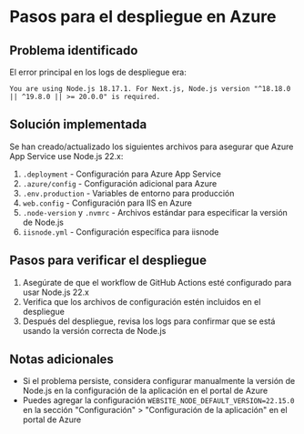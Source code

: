 # Pasos para el despliegue en Azure

## Problema identificado
El error principal en los logs de despliegue era:
```
You are using Node.js 18.17.1. For Next.js, Node.js version "^18.18.0 || ^19.8.0 || >= 20.0.0" is required.
```

## Solución implementada
Se han creado/actualizado los siguientes archivos para asegurar que Azure App Service use Node.js 22.x:

1. `.deployment` - Configuración para Azure App Service
2. `.azure/config` - Configuración adicional para Azure
3. `.env.production` - Variables de entorno para producción
4. `web.config` - Configuración para IIS en Azure
5. `.node-version` y `.nvmrc` - Archivos estándar para especificar la versión de Node.js
6. `iisnode.yml` - Configuración específica para iisnode

## Pasos para verificar el despliegue
1. Asegúrate de que el workflow de GitHub Actions esté configurado para usar Node.js 22.x
2. Verifica que los archivos de configuración estén incluidos en el despliegue
3. Después del despliegue, revisa los logs para confirmar que se está usando la versión correcta de Node.js

## Notas adicionales
- Si el problema persiste, considera configurar manualmente la versión de Node.js en la configuración de la aplicación en el portal de Azure
- Puedes agregar la configuración `WEBSITE_NODE_DEFAULT_VERSION=22.15.0` en la sección "Configuración" > "Configuración de la aplicación" en el portal de Azure
